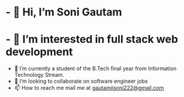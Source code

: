 # - 👋  Hi, I’m Soni Gautam 
# - 👀 I’m interested in full stack web development
- 🌱 I’m currently a student of the B.Tech final year from Information Technology Stream.
- 💞️ I’m looking to collaborate on software engineer jobs
- 📫 How to reach me mail me at gautamjisoni222@gmail.com

<!---
SoniGautam222/SoniGautam222 is a ✨ special ✨ repository because its `README.md` (this file) appears on your GitHub profile.
You can click the Preview link to take a look at your changes.
--->
